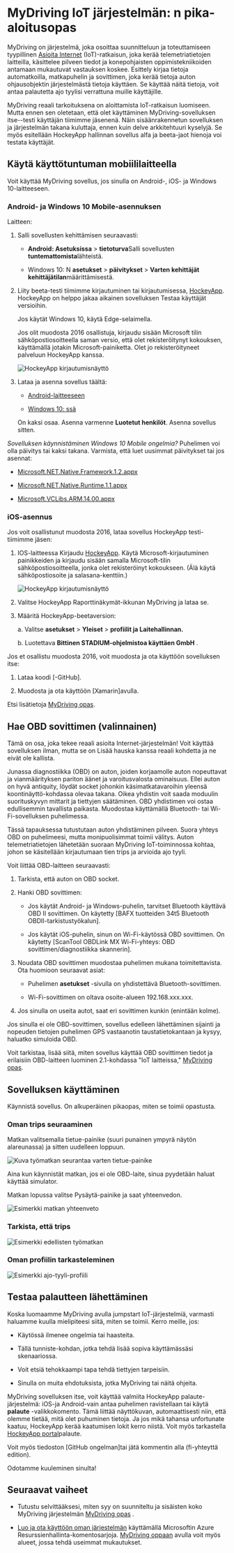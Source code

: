 <properties
    pageTitle="Esimerkki MyDriving Azure IoT: pikaopas | Microsoft Azure"
    description="Aloittaminen sovellusta, joka on siitä, miten arkkitehti IoT järjestelmän käyttämällä Microsoft Azure, esimerkiksi Stream Analytics koneen oppiminen ja tapahtuman keskittimet täydellinen esittely."
    services=""
    documentationCenter=".net"
    suite=""
    authors="harikmenon"
    manager="douge"/>

<tags
    ms.service="multiple"
    ms.workload="tbd"
    ms.tgt_pltfrm="ibiza"
    ms.devlang="dotnet"
    ms.topic="article"
    ms.date="03/25/2016"
    ms.author="harikm"/>

# <a name="mydriving-iot-system-quick-start"></a>MyDriving IoT järjestelmän: n pika-aloitusopas

MyDriving on järjestelmä, joka osoittaa suunnitteluun ja toteuttamiseen tyypillinen [Asioita Internet](iot-suite-overview.md) (IoT)-ratkaisun, joka kerää telemetriatietojen laitteilla, käsittelee pilveen tiedot ja konepohjaisten oppimistekniikoiden antamaan mukautuvat vastauksen koskee. Esittely kirjaa tietoja automatkoilla, matkapuhelin ja sovittimen, joka kerää tietoja auton ohjausobjektin järjestelmästä tietoja käyttäen. Se käyttää näitä tietoja, voit antaa palautetta ajo tyylisi verrattuna muille käyttäjille.

MyDriving reaali tarkoituksena on aloittamista IoT-ratkaisun luomiseen. Mutta ennen sen oletetaan, että olet käyttäminen MyDriving-sovelluksen itse--testi käyttäjän tiimimme jäsenenä. Näin sisäänrakennetun sovelluksen ja järjestelmän takana kuluttaja, ennen kuin delve arkkitehtuuri kyselyjä. Se myös esitellään HockeyApp hallinnan sovellus alfa ja beeta-jaot hienoja voi testata käyttäjät.

## <a name="use-the-mobile-experience"></a>Käytä käyttötuntuman mobiililaitteella

Voit käyttää MyDriving sovellus, jos sinulla on Android-, iOS- ja Windows 10-laitteeseen.

### <a name="android-and-windows-10-mobile-installation"></a>Android- ja Windows 10 Mobile-asennuksen

Laitteen:

1.  Salli sovellusten kehittämisen seuraavasti:

    -   **Android: Asetuksissa** > **tietoturva**Salli sovellusten **tuntemattomista**lähteistä.

    -   Windows 10: N **asetukset** > **päivitykset** > **Varten kehittäjät** **kehittäjätilan**määrittämisestä.

2.  Liity beeta-testi tiimimme kirjautuminen tai kirjautumisessa, [HockeyApp](https://rink.hockeyapp.net). HockeyApp on helppo jakaa aikainen sovelluksen Testaa käyttäjät versioihin.

    Jos käytät Windows 10, käytä Edge-selaimella.

    Jos olit muodosta 2016 osallistuja, kirjaudu sisään Microsoft tilin sähköpostiosoitteella saman versio, että olet rekisteröitynyt kokouksen, käyttämällä jotakin Microsoft-painiketta. Olet jo rekisteröityneet palveluun HockeyApp kanssa.

    ![HockeyApp kirjautumisnäyttö](./media/iot-solution-get-started/image1.png)

3.  Lataa ja asenna sovellus täältä:

    -   [Android-laitteeseen](http://rink.io/spMyDrivingAndroid)

    -   [Windows 10: ssä](http://rink.io/spMyDrivingUWP)

    On kaksi osaa. Asenna varmenne **Luotetut henkilöt**. Asenna sovellus sitten.

*Sovelluksen käynnistäminen Windows 10 Mobile ongelmia?* Puhelimen voi olla päivitys tai kaksi takana. Varmista, että luet uusimmat päivitykset tai jos asennat:

 - [Microsoft.NET.Native.Framework.1.2.appx](https://download.hockeyapp.net/packages/win10/Microsoft.NET.Native.Framework.1.2.appx) 

 - [Microsoft.NET.Native.Runtime.1.1.appx](https://download.hockeyapp.net/packages/win10/Microsoft.NET.Native.Runtime.1.1.appx) 

 - [Microsoft.VCLibs.ARM.14.00.appx](https://download.hockeyapp.net/packages/win10/Microsoft.VCLibs.ARM.14.00.appx)


### <a name="ios-installation"></a>iOS-asennus

Jos voit osallistunut muodosta 2016, lataa sovellus HockeyApp testi-tiimimme jäsen:

1.  IOS-laitteessa Kirjaudu [HockeyApp](https://rink.hockeyapp.net).
    Käytä Microsoft-kirjautuminen painikkeiden ja kirjaudu sisään samalla Microsoft-tilin sähköpostiosoitteella, jonka olet rekisteröinyt kokoukseen. (Älä käytä sähköpostiosoite ja salasana-kenttiin.)

    ![HockeyApp kirjautumisnäyttö](./media/iot-solution-get-started/image1.png)

2.  Valitse HockeyApp Raporttinäkymät-ikkunan MyDriving ja lataa se.

3.  Määritä HockeyApp-beetaversion:

    a. Valitse **asetukset** > **Yleiset** > **profiilit ja Laitehallinnan.**

    b. Luotettava **Bittinen STADIUM-ohjelmistoa käyttäen GmbH** .

Jos et osallistu muodosta 2016, voit muodosta ja ota käyttöön sovelluksen itse:

1.   Lataa koodi [-GitHub].

2.   Muodosta ja ota käyttöön [Xamarin]avulla.

Etsi lisätietoja [MyDriving opas](http://aka.ms/mydrivingdocs).

## <a name="get-an-obd-adapter-optional"></a>Hae OBD sovittimen (valinnainen)

Tämä on osa, joka tekee reaali asioita Internet-järjestelmän! Voit käyttää sovelluksen ilman, mutta se on Lisää hauska kanssa reaali kohdetta ja ne eivät ole kallista.

Junassa diagnostiikka (OBD) on auton, joiden korjaamolle auton nopeuttavat ja vianmäärityksen pariton äänet ja varoitusvalosta ominaisuus. Ellei auton on hyvä antiquity, löydät socket johonkin käsimatkatavaroihin yleensä koontinäyttö-kohdassa olevaa takana. Oikea yhdistin voit saada moduulin suorituskyvyn mittarit ja tiettyjen säätäminen. OBD yhdistimen voi ostaa edullisemmin tavallista paikasta. Muodostaa käyttämällä Bluetooth- tai Wi-Fi-sovelluksen puhelimessa.

Tässä tapauksessa tutustutaan auton yhdistäminen pilveen. Suora yhteys OBD on puhelimeesi, mutta monipuolisimmat toimii välitys. Auton telemetriatietojen lähetetään suoraan MyDriving IoT-toiminnossa kohtaa, johon se käsitellään kirjautumaan tien trips ja arvioida ajo tyyli.

Voit liittää OBD-laitteen seuraavasti:

1.  Tarkista, että auton on OBD socket.

2.  Hanki OBD sovittimen:

    -   Jos käytät Android- ja Windows-puhelin, tarvitset Bluetooth käyttävä OBD II sovittimen. On käytetty [BAFX tuotteiden 34t5 Bluetooth OBDII-tarkistustyökalun].

    -   Jos käytät iOS-puhelin, sinun on Wi-Fi-käytössä OBD sovittimen. On käytetty [ScanTool OBDLink MX Wi-Fi-yhteys: OBD sovittimen/diagnostiikka skannerin].

3.  Noudata OBD sovittimen muodostaa puhelimen mukana toimitettavista. Ota huomioon seuraavat asiat:

    -   Puhelimen **asetukset** -sivulla on yhdistettävä Bluetooth-sovittimen.

    -   Wi-Fi-sovittimen on oltava osoite-alueen 192.168.xxx.xxx.

4.  Jos sinulla on useita autot, saat eri sovittimen kunkin (enintään kolme).

Jos sinulla ei ole OBD-sovittimen, sovellus edelleen lähettäminen sijainti ja nopeuden tietojen puhelimen GPS vastaanotin taustatietokantaan ja kysyy, haluatko simuloida OBD.

Voit tarkistaa, lisää siitä, miten sovellus käyttää OBD sovittimen tiedot ja erilaisiin OBD-laitteen luominen 2.1-kohdassa "IoT laitteissa," [MyDriving opas](http://aka.ms/mydrivingdocs).

## <a name="use-the-app"></a>Sovelluksen käyttäminen

Käynnistä sovellus. On alkuperäinen pikaopas, miten se toimii opastusta.

### <a name="track-your-trips"></a>Oman trips seuraaminen

Matkan valitsemalla tietue-painike (suuri punainen ympyrä näytön alareunassa) ja sitten uudelleen loppuun.

![Kuva työmatkan seurantaa varten tietue-painike](./media/iot-solution-get-started/image2.png)

Aina kun käynnistät matkan, jos ei ole OBD-laite, sinua pyydetään haluat käyttää simulator.

Matkan lopussa valitse Pysäytä-painike ja saat yhteenvedon.

![Esimerkki matkan yhteenveto](./media/iot-solution-get-started/image3.png)

### <a name="review-your-trips"></a>Tarkista, että trips

![Esimerkki edellisten työmatkan](./media/iot-solution-get-started/image4.png)

### <a name="review-your-profile"></a>Oman profiilin tarkasteleminen

![Esimerkki ajo-tyyli-profiili](./media/iot-solution-get-started/image5.png)

## <a name="send-us-your-test-feedback"></a>Testaa palautteen lähettäminen

Koska luomaamme MyDriving avulla jumpstart IoT-järjestelmiä, varmasti haluamme kuulla mielipiteesi siitä, miten se toimii. Kerro meille, jos:

- Käytössä ilmenee ongelmia tai haasteita.

- Tällä tunniste-kohdan, jotka tehdä lisää sopiva käyttämässäsi skenaariossa.

- Voit etsiä tehokkaampi tapa tehdä tiettyjen tarpeisiin.

- Sinulla on muita ehdotuksista, jotka MyDriving tai näitä ohjeita.

MyDriving sovelluksen itse, voit käyttää valmiita HockeyApp palaute-järjestelmä: iOS-ja Android-vain antaa puhelimen ravistellaan tai käytä **palaute** -valikkokomento. Tämä liittää näyttökuvan, automaattisesti niin, että olemme tietää, mitä olet puhuminen tietoja. Ja jos mikä tahansa unfortunate kaatuu, HockeyApp kerää kaatumisen lokit kerro niistä. Voit myös tarkastella [HockeyApp portal]palaute.

Voit myös tiedoston [GitHub ongelman]tai jätä kommentin alla (fi-yhteyttä edition).

Odotamme kuuleminen sinulta!

## <a name="next-steps"></a>Seuraavat vaiheet

-   Tutustu selvittääksesi, miten syy on suunniteltu ja sisäisten koko MyDriving järjestelmän [MyDriving opas](http://aka.ms/mydrivingdocs) .

-   [Luo ja ota käyttöön oman järjestelmän](iot-solution-build-system.md) käyttämällä Microsoftin Azure Resurssienhallinta-komentosarjoja. [MyDriving oppaan](http://aka.ms/mydrivingdocs) avulla voit myös alueet, jossa tehdä useimmat mukautukset.

  [Valitse GitHub]: https://github.com/Azure-Samples/MyDriving
  [Xamarin käyttäminen]: https://developer.xamarin.com/guides/ios/getting_started/installation/
  [BAFX tuotteiden 34t5 Bluetooth OBDII tarkistustyökalun]: http://www.amazon.com/gp/product/B005NLQAHS
  [ScanTool OBDLink MX Wi-Fi: OBD sovittimen/diagnostiikka skannerista]: http://www.amazon.com/gp/product/B00OCYXTYY/ref=s9_simh_gw_g263_i1_r?pf_rd_m=ATVPDKIKX0DER&pf_rd_s=desktop-2&pf_rd_r=1MWRMKXK4KK9VYMJ44MP
  [HockeyApp portal]: https://rink.hockeyapp.org
  [Valitse GitHub ongelma]: https://github.com/Azure-Samples/MyDriving/issues
